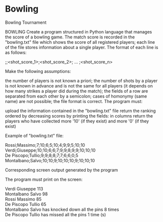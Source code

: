 # Bowling
 Bowling Tournament


BOWLING
Create a program structured in Python language that manages the score of a bowling game. The match score is recorded in the "bowling.txt" file which shows the score of all registered players; each line of the file stores information about a single player. The format of each line is as follows:

<surname>;<name>;<shot_score_1>;<shot_score_2>; ... ;<shot_score_n>

Make the following assumptions:

the number of players is not known a priori;
the number of shots by a player is not known in advance and is not the same for all players (it depends on how many strikes a player did during the match);
the fields of a row are separated from each other by a semicolon;
cases of homonymy (same name) are not possible;
the file format is correct.
The program must:

upload the information contained in the "bowling.txt" file
return the ranking ordered by decreasing scores by printing the fields: <surname> <name> <final score> in columns
return the players who have collected more '10' (if they exist) and more '0' (if they exist)

Example of "bowling.txt" file:

Rossi;Massimo;7;10;6;5;10;4;9;9;5;10;10  
Verdi;Giuseppe;10;10;6;6;7;9;9;8;9;9;10;10;10  
De Piscopo;Tullio;9;9;8;8;7;7;6;6;0;5  
Montalbano;Salvo;10;10;9;10;10;10;9;10;10;10  

Corresponding screen output generated by the program

The program must print on the screen:

Verdi Giuseppe 113  
Montalbano Salvo 98  
Rossi Massimo 85  
De Piscopo Tullio 65  
Montalbano Salvo has knocked down all the pins 8 times  
De Piscopo Tullio has missed all the pins 1 time (s)  